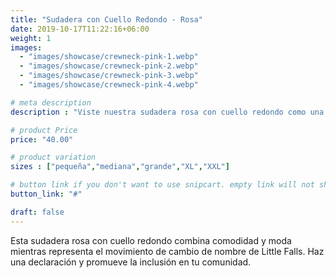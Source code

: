 ```yaml
---
title: "Sudadera con Cuello Redondo - Rosa"
date: 2019-10-17T11:22:16+06:00
weight: 1
images: 
  - "images/showcase/crewneck-pink-1.webp"
  - "images/showcase/crewneck-pink-2.webp"
  - "images/showcase/crewneck-pink-3.webp"
  - "images/showcase/crewneck-pink-4.webp"

# meta description
description : "Viste nuestra sudadera rosa con cuello redondo como una forma elegante de apoyar el movimiento de cambio de nombre de Little Falls"

# product Price
price: "40.00"

# product variation
sizes : ["pequeña","mediana","grande","XL","XXL"]

# button link if you don't want to use snipcart. empty link will not show button
button_link: "#"

draft: false
---
```


Esta sudadera rosa con cuello redondo combina comodidad y moda mientras representa el movimiento de cambio de nombre de Little Falls. Haz una declaración y promueve la inclusión en tu comunidad.
